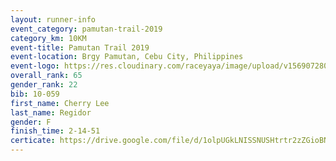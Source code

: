 ```yaml
---
layout: runner-info 
event_category: pamutan-trail-2019 
category_km: 10KM 
event-title: Pamutan Trail 2019 
event-location: Brgy Pamutan, Cebu City, Philippines 
event-logo: https://res.cloudinary.com/raceyaya/image/upload/v1569072806/logo/pamutan-trail_d8abrj.jpg 
overall_rank: 65
gender_rank: 22
bib: 10-059
first_name: Cherry Lee
last_name: Regidor
gender: F
finish_time: 2-14-51
certicate: https://drive.google.com/file/d/1olpUGkLNISSNUSHtrtr2zZGioBNLdj-Y/view?usp=sharing
---
```

